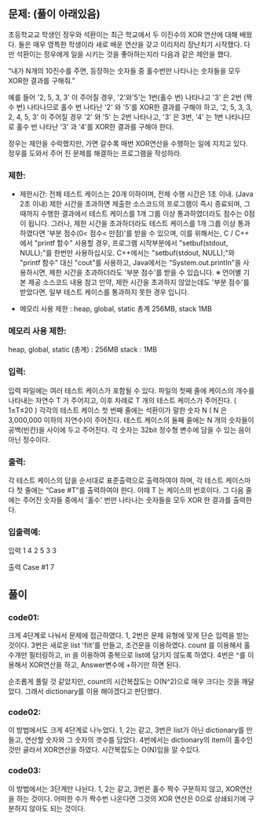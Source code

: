 ## 문제: (풀이 아래있음)
초등학교교 학생인 정우와 석환이는 최근 학교에서 두 이진수의 XOR 연산에 대해 배웠다.
둘은 매우 영특한 학생이라 새로 배운 연산을 갖고 이리저리 장난치기 시작했다.
다만 석환이는 정우에게 일을 시키는 것을 좋아하는지라 다음과 같은 제안을 했다.

“내가 N개의 10진수를 주면, 등장하는 숫자들 중 홀수번만 나타나는 숫자들을 모두 XOR한 결과를 구해줘.”

예를 들어 '2, 5, 3, 3' 이 주어질 경우, '2'와'5'는 1번(홀수 번) 나타나고 '3' 은 2번 (짝수 번) 나타나므로
홀수 번 나타난 '2' 와 '5'를 XOR한 결과를 구해야 하고, '2, 5, 3, 3, 2, 4, 5, 3' 이 주어질 경우 '2' 와 '5' 는 2번 나타나고, '3' 은 3번, '4' 는 1번 나타나므로 홀수 번 나타난 '3' 과 '4'를 XOR한 결과를 구해야 한다.

정우는 제안을 수락했지만, 가면 갈수록 매번 XOR연산을 수행하는 일에 지치고 있다.
정우를 도와서 주어 진 문제를 해결하는 프로그램을 작성하라.

### 제한:
- 제한시간: 전체 테스트 케이스는 20개 이하이며, 전체 수행 시간은 1초 이내. (Java 2초 이내)
    제한 시간을 초과하면 제출한 소스코드의 프로그램이 즉시 종료되며,
    그때까지 수행한 결과에서 테스트 케이스를 1개 그룹 이상 통과하였더라도 점수는 0점이 됩니다.
    그러나, 제한 시간을 초과하더라도 테스트 케이스를 1개 그룹 이상 통과하였다면 '부분 점수(0< 점수< 만점)'를 받을 수 있으며,
    이를 위해서는, C / C++ 에서 "printf 함수" 사용할 경우, 프로그램 시작부분에서 "setbuf(stdout, NULL);"를 한번만 사용하십시오.
    C++에서는 "setbuf(stdout, NULL);"와 "printf 함수" 대신 "cout"를 사용하고, Java에서는 "System.out.printIn"을 사용하시면,
    제한 시간을 초과하더라도 '부분 점수'를 받을 수 있습니다.                                     ※ 언어별 기본 제공 소스코드 내용 참고
    만약, 제한 시간을 초과하지 않았는데도 '부분 점수'를 받았다면, 일부 테스트 케이스를 통과하지 못한 경우 입니다.

- 메모리 사용 제한 : heap, global, static 총계 256MB, stack 1MB

### 메모리 사용 제한:
heap, global, static (총계) : 256MB
stack : 1MB

### 입력:
입력 파일에는 여러 테스트 케이스가 포함될 수 있다.
파일의 첫째 줄에 케이스의 개수를 나타내는 자연수 T 가 주어지고,
이후 차례로 T
 개의 테스트 케이스가 주어진다. ( 1≤T≤20
 )
각각의 테스트 케이스 첫 번째 줄에는 석환이가 말한 숫자 N
 ( N
  은 3,000,000 이하의 자연수)이 주어진다.
테스트 케이스의 둘째 줄에는 N
개의 숫자들이 공백(빈칸)을 사이에 두고 주어진다.
각 숫자는 32bit 정수형 변수에 담을 수 있는 음이 아닌 정수이다.

### 출력:
각 테스트 케이스의 답을 순서대로 표준출력으로 출력하여야 하며,
각 테스트 케이스마다 첫 줄에는  “Case #T”를 출력하여야 한다. 이때 T
는 케이스의 번호이다.
그 다음 줄에는 주어진 숫자들 중에서 '홀수' 번만 나타나는 숫자들을 모두 XOR
 한 결과를 출력한다.

### 입출력예:
입력
1
4
2 5 3 3

출력
Case #1
7

## 풀이
### code01:
크게 4단계로 나눠서 문제에 접근하였다.
1, 2번은 문제 유형에 맞게 단순 입력을 받는 것이다.
3번은 새로운 list 'filt'를 만들고, 조건문을 이용하였다.
count 를 이용해서 홀수개만 필터링하고, in 을 이용하여 중복으로 list에 담기지 않도록 하였다.
4번은 ^를 이용해서 XOR연산을 하고, Answer변수에 +하기만 하면 된다.

순조롭게 풀릴 것 같았지만, count의 시간복잡도는 O(N^2)으로 매우 크다는 것을 깨달았다.
그래서 dictionary를 이용 해야겠다고 판단했다.

### code02:
이 방법에서도 크게 4단계로 나누었다.
1, 2는 같고,
3번은 list가 아닌 dictionary를 만들고, 연산할 숫자와 그 숫자의 갯수를 담았다.
4번에서는 dictionary의 item이 홀수인 것만 골라서 XOR연산을 하였다.
시간복잡도는 O(N)임을 알 수있다.

### code03:
이 방법에서는 3단계만 나뉜다.
1, 2는 같고,
3번은 홀수 짝수 구분하지 않고, XOR연산을 하는 것이다.
어떠한 수가 짝수번 나온다면 그것의 XOR 연산은 0으로 상쇄되기에 구분하지 않아도 되는 것이다.